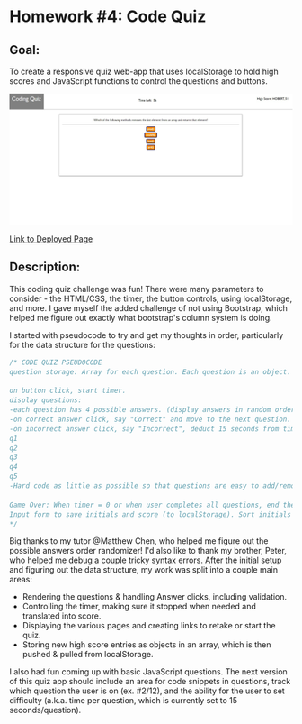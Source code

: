 # Homework #4: Code Quiz

## Goal:

To create a responsive quiz web-app that uses localStorage to hold high scores and  JavaScript functions to control the questions and buttons.

![Code Quiz Screenshot](./Assets/screenshot-code-quiz.jpg)

[Link to Deployed Page](https://gafelton.github.io/homework-code-quiz-4/)



## Description:

This coding quiz challenge was fun! There were many parameters to consider - the HTML/CSS, the timer, the button controls, using localStorage, and more. I gave myself the added challenge of not using Bootstrap, which helped me figure out exactly what bootstrap's column system is doing. 

I started with pseudocode to try and get my thoughts in order, particularly for the data structure for the questions:

```javascript
/* CODE QUIZ PSEUDOCODE
question storage: Array for each question. Each question is an object. Within each object, there are three parameters: Question, Possible Answers[], Correct Answer Index.

on button click, start timer.
display questions:
-each question has 4 possible answers. (display answers in random order)
-on correct answer click, say "Correct" and move to the next question.
-on incorrect answer click, say "Incorrect", deduct 15 seconds from timer, and move to the next question.
q1
q2
q3
q4
q5
-Hard code as little as possible so that questions are easy to add/remove. Quiz duration, number of possible answers, the order randomizer are all based on quizArray.length.

Game Over: When timer = 0 or when user completes all questions, end the quiz.
Input form to save initials and score (to localStorage). Sort initials in descending order, show highest score.
*/
```

Big thanks to my tutor @Matthew Chen, who helped me figure out the possible answers order randomizer! I'd also like to thank my brother, Peter, who helped me debug a couple tricky syntax errors. 
After the initial setup and figuring out the data structure, my work was split into a couple main areas:

* Rendering the questions & handling Answer clicks, including validation.
* Controlling the timer, making sure it stopped when needed and translated into score.
* Displaying the various pages and creating links to retake or start the quiz.
* Storing new high score entries as objects in an array, which is then pushed & pulled from localStorage.

I also had fun coming up with basic JavaScript questions. The next version of this quiz app should include an area for code snippets in questions, track which question the user is on (ex. #2/12), and the ability for the user to set difficulty (a.k.a. time per question, which is currently set to 15 seconds/question).
